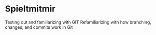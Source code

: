 # Spieltmitmir
Testing out and familiarizing with GIT
Refamiliarizing with how branching, changes, and commits work in Git
